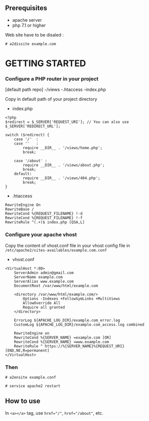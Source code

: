 ## Prerequisites
- apache server
- php 7.1 or higher

Web site have to be disaled :
```
# a2dissite example.com
```

# GETTING STARTED

### Configure a PHP router in your project
[default path repo]
    -/views
    -.htaccess
    -index.php

Copy in default path of your project directory
- index.php
```
<?php
$redirect = $_SERVER['REQUEST_URI']; // You can also use $_SERVER['REDIRECT_URL'];

switch ($redirect) {
    case '/'  :
    case ''   :
        require __DIR__ . '/views/home.php';
        break;

    case '/about' :
        require __DIR__ . '/views/about.php';
        break;
    default:
        require __DIR__ . '/views/404.php';
        break;
}
```

- .htaccess
```
RewriteEngine On
RewriteBase /
RewriteCond %{REQUEST_FILENAME} !-d
RewriteCond %{REQUEST_FILENAME} !-f
RewriteRule ^(.+)$ index.php [QSA,L]
```

### Configure your apache vhost
Copy the content of vhost.conf file in your vhost config file in `/etc/apache2/sites-availables/example.com.conf`
- vhost.conf
```
<VirtualHost *:80>
    ServerAdmin admin@gmail.com
    ServerName example.com
    ServerAlias www.example.com
    DocumentRoot /var/www/html/example.com

    <directory /var/www/html/example.com/>
        Options -Indexes +FollowSymLinks +MultiViews
        AllowOverride All
        Require all granted
    </directory>

    ErrorLog ${APACHE_LOG_DIR}/example.com_error.log
    CustomLog ${APACHE_LOG_DIR}/example.com_access.log combined

    RewriteEngine on
    RewriteCond %{SERVER_NAME} =example.com [OR]
    RewriteCond %{SERVER_NAME} =www.example.com
    RewriteRule ^ https://%{SERVER_NAME}%{REQUEST_URI} [END,NE,R=permanent]
</VirtualHost>
```

### Then
```
# a2ensite example.conf

# service apache2 restart
```

## How to use
In `<a></a>` tag, use `href="/"`, `href="/about"`, etc.
